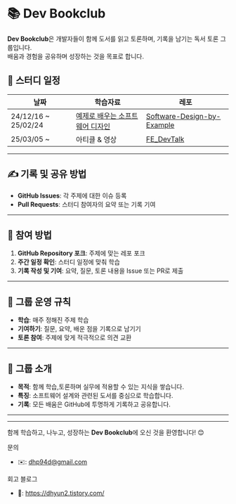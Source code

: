 # 📚 Dev Bookclub

**Dev Bookclub**은 개발자들이 함께 도서를 읽고 토론하며, 기록을 남기는 독서 토론 그룹입니다.  
배움과 경험을 공유하며 성장하는 것을 목표로 합니다.

## 📆 스터디 일정

| 날짜                | 학습자료                                                                                    | 레포                                                                                     |
| ------------------- | --------------------------------------------------------------------------------------- | ---------------------------------------------------------------------------------------- |
| 24/12/16 ~ 25/02/24 | [예제로 배우는 소프트웨어 디자인](https://product.kyobobook.co.kr/detail/S000214608148) | [Software-Design-by-Example](https://github.com/dev-bookclub/Software-Design-by-Example) |
| 25/03/05 ~  | 아티클 & 영상 | [FE_DevTalk](https://github.com/dev-bookclub/FE_DevTalk) |

---

## ✍️ 기록 및 공유 방법

- **GitHub Issues**: 각 주제에 대한 이슈 등록
- **Pull Requests**: 스터디 참여자의 요약 또는 기록 기여

---

## 📖 참여 방법

1. **GitHub Repository 포크**: 주제에 맞는 레포 포크
2. **주간 일정 확인**: 스터디 일정에 맞춰 학습
3. **기록 작성 및 기여**: 요약, 질문, 토론 내용을 Issue 또는 PR로 제출

---

## 🤝 그룹 운영 규칙

- **학습**: 매주 정해진 주제 학습
- **기여하기**: 질문, 요약, 배운 점을 기록으로 남기기
- **토론 참여**: 주제에 맞게 적극적으로 의견 교환

---

## 📌 그룹 소개

- **목적**: 함께 학습,토론하며 실무에 적용할 수 있는 지식을 쌓습니다.
- **특징**: 소프트웨어 설계와 관련된 도서를 중심으로 학습합니다.
- **기록**: 모든 배움은 GitHub에 투명하게 기록하고 공유합니다.

---
---

함께 학습하고, 나누고, 성장하는 **Dev Bookclub**에 오신 것을 환영합니다! 😊

문의
- ✉️: dhp94d@gmail.com

회고 블로그
- 📝: https://dhyun2.tistory.com/
